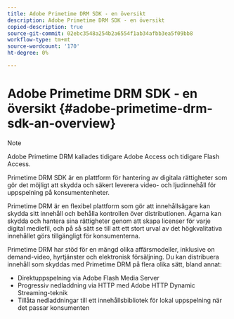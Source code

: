 ```yaml
---
title: Adobe Primetime DRM SDK - en översikt
description: Adobe Primetime DRM SDK - en översikt
copied-description: true
source-git-commit: 02ebc3548a254b2a6554f1ab34afbb3ea5f09bb8
workflow-type: tm+mt
source-wordcount: '170'
ht-degree: 0%

---
```


# Adobe Primetime DRM SDK - en översikt {#adobe-primetime-drm-sdk-an-overview}

>[!NOTE]
>
>Adobe Primetime DRM kallades tidigare Adobe Access och tidigare Flash Access.

Primetime DRM SDK är en plattform för hantering av digitala rättigheter som gör det möjligt att skydda och säkert leverera video- och ljudinnehåll för uppspelning på konsumentenheter.

Primetime DRM är en flexibel plattform som gör att innehållsägare kan skydda sitt innehåll och behålla kontrollen över distributionen. Ägarna kan skydda och hantera sina rättigheter genom att skapa licenser för varje digital mediefil, och på så sätt se till att ett stort urval av det högkvalitativa innehållet görs tillgängligt för konsumenterna.

Primetime DRM har stöd för en mängd olika affärsmodeller, inklusive on demand-video, hyrtjänster och elektronisk försäljning. Du kan distribuera innehåll som skyddas med Primetime DRM på flera olika sätt, bland annat:

* Direktuppspelning via Adobe Flash Media Server
* Progressiv nedladdning via HTTP med Adobe HTTP Dynamic Streaming-teknik
* Tillåta nedladdningar till ett innehållsbibliotek för lokal uppspelning när det passar konsumenten
